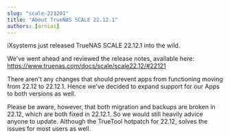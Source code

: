 ```yaml
---
slug: "scale-221201"
title: "About TrueNAS SCALE 22.12.1"
authors: [ornias]
---
```

iXsystems just released TrueNAS SCALE 22.12.1 into the wild.

We've went ahead and reviewed the release notes, available here:
https://www.truenas.com/docs/scale/scale22.12/#22121

There aren't any changes that should prevent apps from functioning moving from 22.12 to 22.12.1. Hence we've decided to expand support for our Apps to both versions as well.

Please be aware, however, that both migration and backups are broken in 22.12, which are both fixed in 22.12.1. So we would still heavily advice anyone to update. Although the TrueTool hotpatch for 22.12, solves the issues for most users as well.
